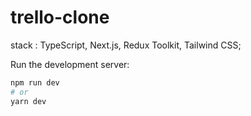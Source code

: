 # trello-clone

stack : TypeScript, Next.js, Redux Toolkit, Tailwind CSS;

Run the development server:

```bash
npm run dev
# or
yarn dev
```
